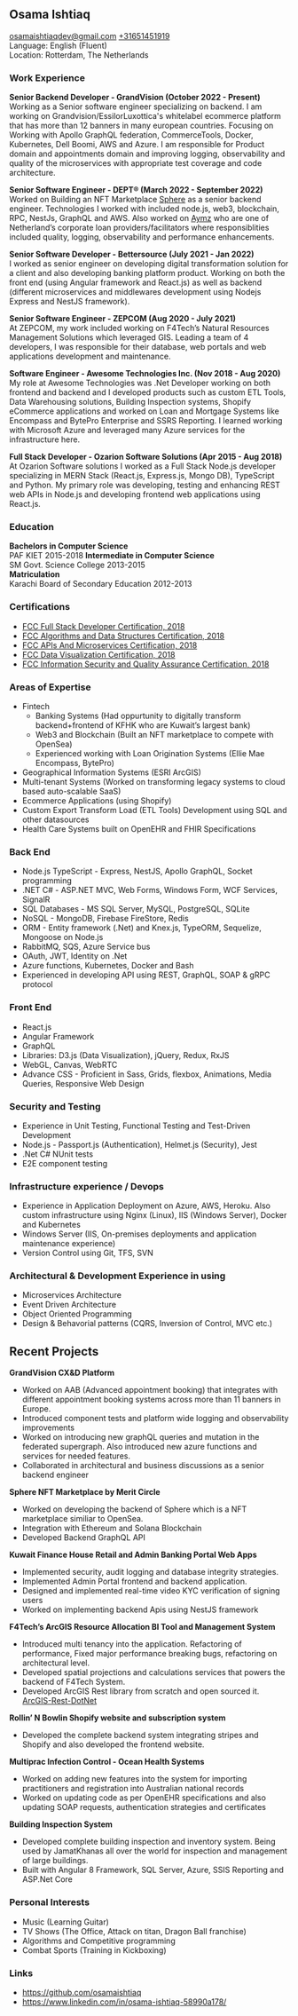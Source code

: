 ## **Osama Ishtiaq**

<osamaishtiaqdev@gmail.com> [+31651451919](https://wa.me/31651451919)  
Language: English (Fluent)  
Location: Rotterdam, The Netherlands

### **Work Experience**

**Senior Backend Developer - GrandVision (October 2022 - Present)**  
Working as a Senior software engineer specializing on backend. I am working on Grandvision/EssilorLuxottica's whitelabel ecommerce platform that has more than 12 banners in many european countries. Focusing on Working with Apollo GraphQL federation, CommerceTools, Docker, Kubernetes, Dell Boomi, AWS and Azure. I am responsible for Product domain and appointments domain and improving logging, observability and quality of the microservices with appropriate test coverage and code architecture.

**Senior Software Engineer - DEPT® (March 2022 - September 2022)**  
Worked on Building an NFT Marketplace [Sphere](https://meritcircle.io/) as a senior backend engineer. Technologies I worked with included node.js, web3, blockchain, RPC, NestJs, GraphQL and AWS. Also worked on [Aymz](https://www.aymz.com/) who are one of Netherland’s corporate loan providers/facilitators where responsiblities included quality, logging, observability and performance enhancements.

**Senior Software Developer - Bettersource (July 2021 - Jan 2022)**  
I worked as senior engineer on developing digital transformation solution for a client and also developing banking platform product. Working on both the front end (using Angular framework and React.js) as well as backend (different microservices and middlewares development using Nodejs Express and NestJS framework).

**Senior Software Engineer - ZEPCOM (Aug 2020 - July 2021)**  
At ZEPCOM, my work included working on F4Tech’s Natural Resources Management Solutions which leveraged GIS. Leading a team of 4 developers, I was responsible for their database, web portals and web applications development and maintenance.

**Software Engineer - Awesome Technologies Inc. (Nov 2018 - Aug 2020)**
My role at Awesome Technologies was .Net Developer working on both frontend and backend and I developed products such as custom ETL Tools, Data Warehousing solutions, Building Inspection systems, Shopify eCommerce applications and worked on Loan and Mortgage Systems like Encompass and BytePro Enterprise and SSRS Reporting. I learned working with Microsoft Azure and leveraged many Azure services for the infrastructure here.

**Full Stack Developer - Ozarion Software Solutions (Apr 2015 - Aug 2018)**  
At Ozarion Software solutions I worked as a Full Stack Node.js developer specializing in MERN Stack (React.js, Express.js, Mongo DB), TypeScript and Python. My primary role was developing, testing and enhancing REST web APIs in Node.js and developing frontend web applications using React.js.

### **Education**

**Bachelors in Computer Science**  
PAF KIET 2015-2018
**Intermediate in Computer Science**  
SM Govt. Science College 2013-2015  
**Matriculation**  
Karachi Board of Secondary Education 2012-2013

### **Certifications**

- [FCC Full Stack Developer Certification, 2018](https://www.freecodecamp.org/certification/oisee/full-stack)
- [FCC Algorithms and Data Structures Certification, 2018](https://www.freecodecamp.org/certification/oisee/javascript-algorithms-and-data-structures)
- [FCC APIs And Microservices Certification, 2018](https://www.freecodecamp.org/certification/oisee/apis-and-microservices)
- [FCC Data Visualization Certification, 2018](https://www.freecodecamp.org/certification/oisee/data-visualization)
- [FCC Information Security and Quality Assurance Certification, 2018](https://www.freecodecamp.org/certification/oisee/information-security-and-quality-assurance)

### **Areas of Expertise**

- Fintech
  - Banking Systems (Had oppurtunity to digitally transform backend+frontend of KFHK who are Kuwait’s largest bank)
  - Web3 and Blockchain (Built an NFT marketplace to compete with OpenSea)
  - Experienced working with Loan Origination Systems (Ellie Mae Encompass, BytePro)
- Geographical Information Systems (ESRI ArcGIS)
- Multi-tenant Systems (Worked on transforming legacy systems to cloud based auto-scalable SaaS)
- Ecommerce Applications (using Shopify)
- Custom Export Transform Load (ETL Tools) Development using SQL and other datasources
- Health Care Systems built on OpenEHR and FHIR Specifications

### **Back End**

- Node.js TypeScript - Express, NestJS, Apollo GraphQL, Socket programming
- .NET C# - ASP.NET MVC, Web Forms, Windows Form, WCF Services, SignalR
- SQL Databases - MS SQL Server, MySQL, PostgreSQL, SQLite
- NoSQL - MongoDB, Firebase FireStore, Redis
- ORM - Entity framework (.Net) and Knex.js, TypeORM, Sequelize, Mongoose on Node.js
- RabbitMQ, SQS, Azure Service bus
- OAuth, JWT, Identity on .Net
- Azure functions, Kubernetes, Docker and Bash
- Experienced in developing API using REST, GraphQL, SOAP & gRPC protocol

### **Front End**

- React.js
- Angular Framework
- GraphQL
- Libraries: D3.js (Data Visualization), jQuery, Redux, RxJS
- WebGL, Canvas, WebRTC
- Advance CSS - Proficient in Sass, Grids, flexbox, Animations, Media Queries, Responsive Web Design

### **Security and Testing**

- Experience in Unit Testing, Functional Testing and Test-Driven Development
- Node.js - Passport.js (Authentication), Helmet.js (Security), Jest
- .Net C# NUnit tests
- E2E component testing

### **Infrastructure experience / Devops**

- Experience in Application Deployment on Azure, AWS, Heroku. Also custom infrastructure using Nginx (Linux), IIS (Windows Server), Docker and Kubernetes
- Windows Server (IIS, On-premises deployments and application maintenance experience)
- Version Control using Git, TFS, SVN

### **Architectural & Development Experience in using**

- Microservices Architecture
- Event Driven Architecture
- Object Oriented Programming
- Design & Behavorial patterns (CQRS, Inversion of Control, MVC etc.)

## **Recent Projects**

**GrandVision CX&D Platform**

- Worked on AAB (Advanced appointment booking) that integrates with different appointment booking systems across more than 11 banners in Europe.
- Introduced component tests and platform wide logging and observability improvements
- Worked on introducing new graphQL queries and mutation in the federated supergraph. Also introduced new azure functions and services for needed features.
- Collaborated in architectural and business discussions as a senior backend engineer

**Sphere NFT Marketplace by Merit Circle**

- Worked on developing the backend of Sphere which is a NFT marketplace similiar to OpenSea.
- Integration with Ethereum and Solana Blockchain
- Developed Backend GraphQL API

**Kuwait Finance House Retail and Admin Banking Portal Web Apps**

- Implemented security, audit logging and database integrity strategies.
- Implemented Admin Portal frontend and backend application.
- Designed and implemented real-time video KYC verification of signing users
- Worked on implementing backend Apis using NestJS framework

**F4Tech’s ArcGIS Resource Allocation BI Tool and Management System**

- Introduced multi tenancy into the application. Refactoring of performance, Fixed major performance breaking bugs, refactoring on architectural level.
- Developed spatial projections and calculations services that powers the backend of F4Tech System.
- Developed ArcGIS Rest library from scratch and open sourced it. [ArcGIS-Rest-DotNet](https://github.com/osamaishtiaq/arcgis-rest-dotnet)

**Rollin’ N Bowlin Shopify website and subscription system**

- Developed the complete backend system integrating stripes and Shopify and also developed the frontend website.

**Multiprac Infection Control - Ocean Health Systems**

- Worked on adding new features into the system for importing practitioners and registration into Australian national records
- Worked on updating code as per OpenEHR specifications and also updating SOAP requests, authentication strategies and certificates

**Building Inspection System**

- Developed complete building inspection and inventory system. Being used by JamatKhanas all over the world for inspection and management of large buildings.
- Built with Angular 8 Framework, SQL Server, Azure, SSIS Reporting and ASP.Net Core

### **Personal Interests**

- Music (Learning Guitar)
- TV Shows (The Office, Attack on titan, Dragon Ball franchise)
- Algorithms and Competitive programming
- Combat Sports (Training in Kickboxing)

### **Links**

- <https://github.com/osamaishtiaq>
- <https://www.linkedin.com/in/osama-ishtiaq-58990a178/>
